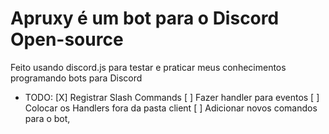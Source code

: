 # Apruxy é um bot para o Discord Open-source

Feito usando discord.js para testar e praticar meus conhecimentos programando bots para Discord

- TODO:
[X] Registrar Slash Commands
[ ] Fazer handler para eventos
[ ] Colocar os Handlers fora da pasta client
[ ] Adicionar novos comandos para o bot,